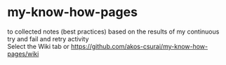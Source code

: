 # my-know-how-pages
to collected notes (best practices) based on the results of my continuous try and fail and retry activity  
Select the Wiki tab or
https://github.com/akos-csurai/my-know-how-pages/wiki

